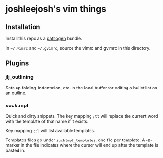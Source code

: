 # joshleejosh's vim things

## Installation

Install this repo as a <a href="https://github.com/tpope/vim-pathogen">pathogen</a> bundle.

In `~/.vimrc` and `~/.gvimrc`, source the vimrc and gvimrc in this directory.

## Plugins

### jlj\_outlining

Sets up folding, indentation, etc. in the local buffer for editing a bullet list as an outline.

### sucktmpl

Quick and dirty snippets. The key mapping `;tt` will replace the current word with the template of that name if it exists.

Key mapping `;tl` will list available templates.

Templates files go under `sucktmpl_templates`, one file per template. A `«Ω»` marker in the file indicates where the cursor will end up after the template is pasted in.

